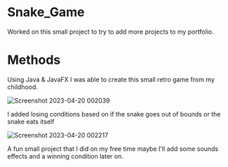 # Snake_Game
Worked on this small project to try to add more projects to my portfolio.

# Methods
Using Java & JavaFX I was able to create this small retro game from my childhood.

![Screenshot 2023-04-20 002039](https://user-images.githubusercontent.com/104357056/233203771-c646a42b-9820-4931-857f-3a65a68b34aa.png)

I added losing conditions based on if the snake goes out of bounds or the snake eats itself

![Screenshot 2023-04-20 002217](https://user-images.githubusercontent.com/104357056/233203830-5c5611a4-2144-43a0-b27c-b4e28a59ee6d.png)

A fun small project that I did on my free time maybe I'll add some sounds effects and a winning condition later on.
